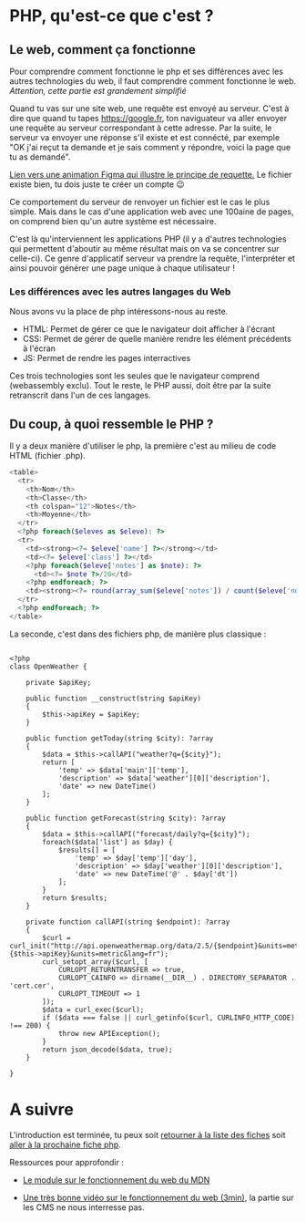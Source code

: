 # PHP, qu'est-ce que c'est ?

## Le web, comment ça fonctionne

Pour comprendre comment fonctionne le php et ses différences avec les autres technologies du web, il faut comprendre comment fonctionne le web. _Attention, cette partie est grandement simplifié_

Quand tu vas sur une site web, une requête est envoyé au serveur. C'est à dire que quand tu tapes https://google.fr, ton naviguateur va aller envoyer une requête au serveur correspondant à cette adresse. Par la suite, le serveur va envoyer une réponse s'il existe et est connécté, par exemple "OK j'ai reçut ta demande et je sais comment y répondre, voici la page que tu as demandé".

[Lien vers une animation Figma qui illustre le principe de requette.](https://www.figma.com/file/UvjmcgdQPXjcKlelWG7WYi/Illustrations-PHP?node-id=0%3A1) Le fichier existe bien, tu dois juste te créer un compte :wink:

Ce comportement du serveur de renvoyer un fichier est le cas le plus simple. Mais dans le cas d'une application web avec une 100aine de pages, on comprend bien qu'un autre système est nécessaire.

C'est là qu'interviennent les applications PHP (il y a d'autres technologies qui permettent d'aboutir au même résultat mais on va se concentrer sur celle-ci).
Ce genre d'applicatif serveur va prendre la requête, l'interpréter et ainsi pouvoir générer une page unique à chaque utilisateur !

### Les différences avec les autres langages du Web

Nous avons vu la place de php intéressons-nous au reste.

- HTML: Permet de gérer ce que le navigateur doit afficher à l'écrant
- CSS: Permet de gérer de quelle manière rendre les élément précédents à l'écran
- JS: Permet de rendre les pages interractives

Ces trois technologies sont les seules que le navigateur comprend (webassembly exclu). Tout le reste, le PHP aussi, doit être par la suite retranscrit dans l'un de ces langages.

## Du coup, à quoi ressemble le PHP ?

Il y a deux manière d'utiliser le php, la première c'est au milieu de code HTML (fichier .php).

```php
<table>
  <tr>
    <th>Nom</th>
    <th>Classe</th>
    <th colspan="12">Notes</th>
    <th>Moyenne</th>
  </tr>
  <?php foreach($eleves as $eleve): ?>
  <tr>
    <td><strong><?= $eleve['name'] ?></strong></td>
    <td><?= $eleve['class'] ?></td>
    <?php foreach($eleve['notes'] as $note): ?>
      <td><?= $note ?>/20</td>
    <?php endforeach; ?>
    <td><strong><?= round(array_sum($eleve['notes']) / count($eleve['notes'])) ?></strong>/20
  </tr>
  <?php endforeach; ?>
</table>
```

La seconde, c'est dans des fichiers php, de manière plus classique :

```

<?php
class OpenWeather {

    private $apiKey;

    public function __construct(string $apiKey)
    {
        $this->apiKey = $apiKey;
    }

    public function getToday(string $city): ?array
    {
        $data = $this->callAPI("weather?q={$city}");
        return [
            'temp' => $data['main']['temp'],
            'description' => $data['weather'][0]['description'],
            'date' => new DateTime()
        ];
    }

    public function getForecast(string $city): ?array
    {
        $data = $this->callAPI("forecast/daily?q={$city}");
        foreach($data['list'] as $day) {
            $results[] = [
                'temp' => $day['temp']['day'],
                'description' => $day['weather'][0]['description'],
                'date' => new DateTime('@' . $day['dt'])
            ];
        }
        return $results;
    }

    private function callAPI(string $endpoint): ?array
    {
        $curl = curl_init("http://api.openweathermap.org/data/2.5/{$endpoint}&units=metric&lang=fr&APPID={$this->apiKey}&units=metric&lang=fr");
        curl_setopt_array($curl, [
            CURLOPT_RETURNTRANSFER => true,
            CURLOPT_CAINFO => dirname(__DIR__) . DIRECTORY_SEPARATOR . 'cert.cer',
            CURLOPT_TIMEOUT => 1
        ]);
        $data = curl_exec($curl);
        if ($data === false || curl_getinfo($curl, CURLINFO_HTTP_CODE) !== 200) {
            throw new APIException();
        }
        return json_decode($data, true);
    }

}
```

# A suivre

L'introduction est terminée, tu peux soit [retourner à la liste des fiches](../README.md) soit [aller à la prochaine fiche php](./variables-et-types.md).

Ressources pour approfondir :

- [Le module sur le fonctionnement du web du MDN](https://developer.mozilla.org/fr/docs/Learn/Getting_started_with_the_web/How_the_Web_works)

- [Une très bonne vidéo sur le fonctionnement du web (3min)](https://youtu.be/dYgNvn98Nag), la partie sur les CMS ne nous interresse pas.
